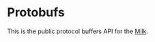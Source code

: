 # Protobufs

This is the public protocol buffers API for the [Milk](https://github.com/milkyway-labs/milk).
